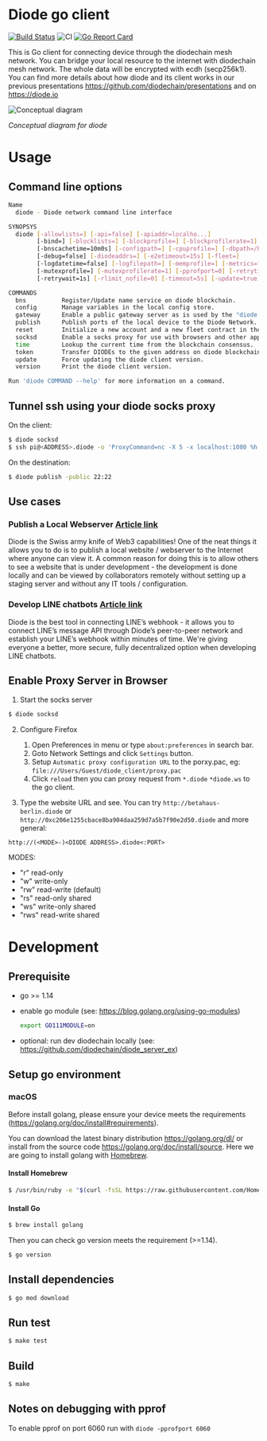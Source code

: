 # Diode go client
[![Build Status](https://travis-ci.com/diodechain/diode_client.svg?branch=master)](https://travis-ci.com/diodechain/diode_client)
![CI](https://github.com/diodechain/diode_client/workflows/CI/badge.svg)
[![Go Report Card](https://goreportcard.com/badge/github.com/diodechain/diode_client)](https://goreportcard.com/report/github.com/diodechain/diode_client)

This is Go client for connecting device through the diodechain mesh network. You can bridge your local resource to the internet with diodechain mesh network. The whole data will be encrypted with ecdh (secp256k1). You can find more details about how diode and its client works in our previous presentations https://github.com/diodechain/presentations and on https://diode.io

![Conceptual diagram](docs/diode.png)

*Conceptual diagram for diode*



# Usage

## Command line options

```BASH
Name
  diode - Diode network command line interface

SYNOPSYS
  diode [-allowlists=] [-api=false] [-apiaddr=localho...]
        [-bind=] [-blocklists=] [-blockprofile=] [-blockprofilerate=1]
        [-bnscachetime=10m0s] [-configpath=] [-cpuprofile=] [-dbpath=/home/t...]
        [-debug=false] [-diodeaddrs=] [-e2etimeout=15s] [-fleet=]
        [-logdatetime=false] [-logfilepath=] [-memprofile=] [-metrics=false]
        [-mutexprofile=] [-mutexprofilerate=1] [-pprofport=0] [-retrytimes=3]
        [-retrywait=1s] [-rlimit_nofile=0] [-timeout=5s] [-update=true] COMMAND <args>

COMMANDS
  bns          Register/Update name service on diode blockchain.
  config       Manage variables in the local config store.
  gateway      Enable a public gateway server as is used by the "diode.link" website
  publish      Publish ports of the local device to the Diode Network.
  reset        Initialize a new account and a new fleet contract in the network. WARNING deletes current credentials!
  socksd       Enable a socks proxy for use with browsers and other apps.
  time         Lookup the current time from the blockchain consensus.
  token        Transfer DIODEs to the given address on diode blockchain.
  update       Force updating the diode client version.
  version      Print the diode client version.

Run 'diode COMMAND --help' for more information on a command.
```

## Tunnel ssh using your diode socks proxy

On the client:

```BASH
$ diode socksd
$ ssh pi@<ADDRESS>.diode -o 'ProxyCommand=nc -X 5 -x localhost:1080 %h %p'
```

On the destination:
```BASH
$ diode publish -public 22:22
```

## Use cases

### Publish a Local Webserver [Article link](https://support.diode.io/article/ss32engxlq-publish-your-local-webserver)

  Diode is the Swiss army knife of Web3 capabilities! One of the neat things it allows you to do is to publish a local website / webserver to the Internet where anyone can view it. A common reason for doing this is to allow others to see a website that is under development - the development is done locally and can be viewed by collaborators remotely without setting up a staging server and without any IT tools / configuration. 


### Develop LINE chatbots [Article link](https://diode.io/diode/How-Diode-Allows-Engineers-to-Develop-LINE-Chatbots-in-a-Decentralized-Way-20252/)

  Diode is the best tool in connecting LINE’s webhook - it allows you to connect LINE’s message API through Diode’s peer-to-peer network and establish your LINE’s webhook within minutes of time. We're giving everyone a better, more secure, fully decentralized option when developing LINE chatbots. 


## Enable Proxy Server in Browser

1. Start the socks server

```BASH
$ diode socksd
```

2. Configure Firefox

   1. Open Preferences in menu or type `about:preferences` in search bar.
   2. Goto Network Settings and click `Settings` button.
   3. Setup `Automatic proxy configuration URL` to the porxy.pac, eg: `file:///Users/Guest/diode_client/proxy.pac`
   4. Click `reload` then you can proxy request from `*.diode` `*diode.ws` to the go client.

3. Type the website URL and see. You can try `http://betahaus-berlin.diode` or `http://0xc206e1255cbace8ba904daa259d7a5b7f90e2d50.diode` and more general:

```http://(<MODE>-)<DIODE ADDRESS>.diode<:PORT>```

  MODES:
  * "r" read-only
  * "w" write-only
  * "rw" read-write (default)
  * "rs" read-only shared
  * "ws" write-only shared
  * "rws" read-write shared


# Development

## Prerequisite

* go >= 1.14
* enable go module (see: https://blog.golang.org/using-go-modules)

  ```BASH
  export GO111MODULE=on
  ```

* optional: run dev diodechain locally (see: https://github.com/diodechain/diode_server_ex)

## Setup go environment

### macOS

Before install golang, please ensure your device meets the requirements (https://golang.org/doc/install#requirements).

You can download the latest binary distribution https://golang.org/dl/ or install from the source code https://golang.org/doc/install/source. Here we are going to install golang with [Homebrew](https://brew.sh/).

#### Install Homebrew

```BASH
$ /usr/bin/ruby -e "$(curl -fsSL https://raw.githubusercontent.com/Homebrew/install/master/install)"
```

#### Install Go

```BASH
$ brew install golang
```

Then you can check go version meets the requirement (>=1.14).

```BASH
$ go version
```

## Install dependencies

```BASH
$ go mod download
```

## Run test

```BASH
$ make test
```

## Build

```BASH
$ make
```

## Notes on debugging with pprof

To enable pprof on port 6060 run with `diode -pprofport 6060`
